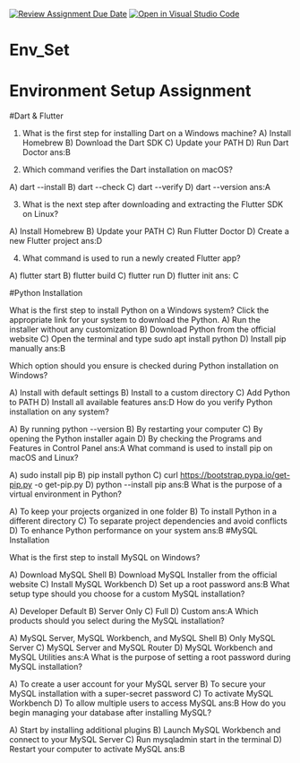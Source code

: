 [![Review Assignment Due Date](https://classroom.github.com/assets/deadline-readme-button-22041afd0340ce965d47ae6ef1cefeee28c7c493a6346c4f15d667ab976d596c.svg)](https://classroom.github.com/a/vnsr1XuU)
[![Open in Visual Studio Code](https://classroom.github.com/assets/open-in-vscode-2e0aaae1b6195c2367325f4f02e2d04e9abb55f0b24a779b69b11b9e10269abc.svg)](https://classroom.github.com/online_ide?assignment_repo_id=15711788&assignment_repo_type=AssignmentRepo)
# Env_Set

# Environment Setup Assignment

#Dart & Flutter

1. What is the first step for installing Dart on a Windows machine?
A) Install Homebrew
B) Download the Dart SDK
C) Update your PATH
D) Run Dart Doctor
ans:B

2. Which command verifies the Dart installation on macOS?

A) dart --install
B) dart --check
C) dart --verify
D) dart --version
ans:A

3. What is the next step after downloading and extracting the Flutter SDK on Linux?

A) Install Homebrew
B) Update your PATH
C) Run Flutter Doctor
D) Create a new Flutter project
ans:D

4. What command is used to run a newly created Flutter app?

A) flutter start
B) flutter build
C) flutter run
D) flutter init
ans: C

#Python Installation

What is the first step to install Python on a Windows system?
Click the appropriate link for your system to download the Python.
A) Run the installer without any customization
B) Download Python from the official website
C) Open the terminal and type sudo apt install python
D) Install pip manually
ans:B

Which option should you ensure is checked during Python installation on Windows?

A) Install with default settings
B) Install to a custom directory
C) Add Python to PATH
D) Install all available features
ans:D
How do you verify Python installation on any system?

A) By running python --version
B) By restarting your computer
C) By opening the Python installer again
D) By checking the Programs and Features in Control Panel
ans:A
What command is used to install pip on macOS and Linux?

A) sudo install pip
B) pip install python
C) curl https://bootstrap.pypa.io/get-pip.py -o get-pip.py
D) python --install pip
ans:B
What is the purpose of a virtual environment in Python?

A) To keep your projects organized in one folder
B) To install Python in a different directory
C) To separate project dependencies and avoid conflicts
D) To enhance Python performance on your system
ans:B
#MySQL Installation

What is the first step to install MySQL on Windows?

A) Download MySQL Shell
B) Download MySQL Installer from the official website
C) Install MySQL Workbench
D) Set up a root password
ans:B
What setup type should you choose for a custom MySQL installation?

A) Developer Default
B) Server Only
C) Full
D) Custom
ans:A
Which products should you select during the MySQL installation?

A) MySQL Server, MySQL Workbench, and MySQL Shell
B) Only MySQL Server
C) MySQL Server and MySQL Router
D) MySQL Workbench and MySQL Utilities
ans:A
What is the purpose of setting a root password during MySQL installation?

A) To create a user account for your MySQL server
B) To secure your MySQL installation with a super-secret password
C) To activate MySQL Workbench
D) To allow multiple users to access MySQL
ans:B
How do you begin managing your database after installing MySQL?

A) Start by installing additional plugins
B) Launch MySQL Workbench and connect to your MySQL Server
C) Run mysqladmin start in the terminal
D) Restart your computer to activate MySQL
ans:B
